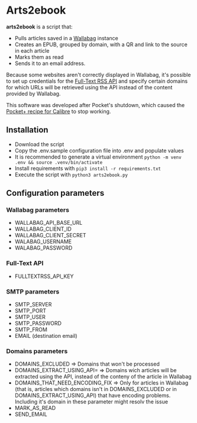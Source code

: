 # Arts2ebook

**arts2ebook** is a script that:

- Pulls articles saved in a [Wallabag](https://wallabag.org/) instance
- Creates an EPUB, grouped by domain, with a QR and link to the source in each article
- Marks them as read
- Sends it to an email address.

Because some websites aren't correctly displayed in Wallabag, it's possible to set up credentials for the [Full-Text RSS API](https://rapidapi.com/fivefilters/api/full-text-rss) and specify certain domains for which URLs will be retrieved using the API instead of the content provided by Wallabag.

This software was developed after Pocket's shutdown, which caused the [Pocket+ recipe for Calibre](https://github.com/mmagnus/Pocket-Plus-Calibre-Plugin) to stop working.

## Installation

- Download the script
- Copy the .env.sample configuration file into .env and populate values
- It is recommended to generate a virtual environment ```python -m venv .env && source .venv/bin/activate```
- Install requirements with ```pip3 install -r requirements.txt```
- Execute the script with ```python3 arts2ebook.py```

## Configuration parameters

### Wallabag parameters

- WALLABAG_API_BASE_URL
- WALLABAG_CLIENT_ID
- WALLABAG_CLIENT_SECRET
- WALABAG_USERNAME
- WALABAG_PASSWORD


### Full-Text API

- FULLTEXTRSS_API_KEY

### SMTP parameters

- SMTP_SERVER
- SMTP_PORT
- SMTP_USER
- SMTP_PASSWORD
- SMTP_FROM
- EMAIL (destination email)

### Domains parameters

- DOMAINS_EXCLUDED => Domains that won't be processed
- DOMAINS_EXTRACT_USING_API= => Domains wich articles will be extracted using the API, instead of the conteny of the article in Wallabag
- DOMAINS_THAT_NEED_ENCODING_FIX => Only for articles in Wallabag (that is, articles which domains isn't in DOMAINS_EXCLUDED or in DOMAINS_EXTRACT_USING_API) that have encoding problems. Including it's domain in these parameter might resolv the issue
- MARK_AS_READ
- SEND_EMAIL

